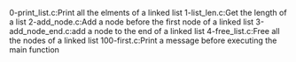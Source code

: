0-print_list.c:Print all the elments of a linked list
1-list_len.c:Get the length of a list
2-add_node.c:Add a node before the first node of a linked list
3-add_node_end.c:add a node to the end of a linked list
4-free_list.c:Free all the nodes of a linked list
100-first.c:Print a message before executing the main function
